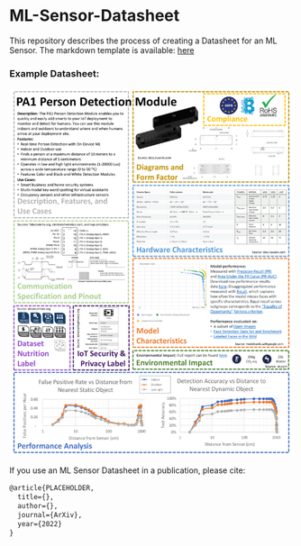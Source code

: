# ML-Sensor-Datasheet

This repository describes the process of creating a Datasheet for an ML Sensor.
The markdown template is available: [here](https://github.com/harvard-edge/ML-Sensor-Datasheet/blob/main/ML-Sensor-Datasheet-Template.md)

### Example Datasheet:
![Example Datasheet](https://github.com/harvard-edge/ML-Sensor-Datasheet/blob/main/example-ML-Sensor-Datasheet.png)

If you use an ML Sensor Datasheet in a publication, please cite:
```
@article{PLACEHOLDER,
  title={},
  author={},
  journal={ArXiv},
  year={2022}
}
```
